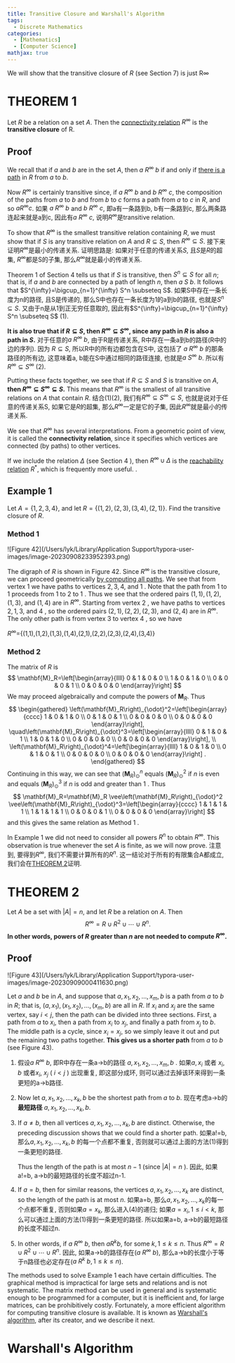 ```yaml
---
title: Transitive Closure and Warshall's Algorithm
tags:
  - Discrete Mathematics
categories:
  - [Mathematics]
  - [Computer Science]
mathjax: true
---
```


We will show that the transitive closure of $R$ (see Section 7) is just  R∞

# THEOREM 1

Let $R$ be a relation on a set $A$. Then the [connectivity relation](https://lyk-love.cn/2023/08/15/relations-and-digraphs/#paths-in-relations-and-digraphs) $R ^{\infty}$ is the **transitive closure** of R.

## Proof

We recall that if $a$ and $b$ are in the set $A$, then $a \ R^{\infty} \ b$ if and only if <u>there is a path</u> in $R$ from $a$ to $b$. 

Now $R^{\infty}$ is certainly transitive since, if $a \ R^{\infty} \ b$ and $b \ R^{\infty} \ c$, the composition of the paths from $a$ to $b$ and from $b$ to $c$ forms a path from $a$ to $c$ in $R$, and so $a R^{\infty} c$. 如果 $a \ R^{\infty} \ b$ and $b \ R^{\infty} \ c$, 即a有一条路到b, b有一条路到c, 那么两条路连起来就是a到c, 因此有$a \ R^{\infty} \ c$, 说明$R^{\infty}$是transitive relation.

To show that $R^{\infty}$ is the smallest transitive relation containing $R$, we must show that if $S$ is any transitive relation on $A$ and $R \subseteq S$, then $R^{\infty} \subseteq S$. 接下来证明$R^{\infty}$是最小的传递关系. 证明思路是: 如果对于任意的传递关系$S$, 且$S$是$R$的超集, $R^{\infty}$都是S的子集, 那么$R^{\infty}$就是最小的传递关系.

Theorem 1 of Section 4 tells us that if $S$ is transitive, then $S^n \subseteq S$ for all $n$; that is, if $a$ and $b$ are connected by a path of length $n$, then $a \ S \ b$. It follows that $S^{\infty}=\bigcup_{n=1}^{\infty} S^n \subseteq S$. 如果S中存在一条长度为n的路径, 且S是传递的, 那么S中也存在一条长度为1的a到b的路径, 也就是$S^n \subseteq S$. 又由于n是从1到正无穷任意取的, 因此有$S^{\infty}=\bigcup_{n=1}^{\infty} S^n \subseteq S$ (1).

**It is also true that if $R \subseteq S$, then $R^{\infty} \subseteq S^{\infty}$, since any path in $R$ is also a path in $S$.** 对于任意的$a \ R^{\infty}\ b$, 由于R是传递关系, R中存在一条a到b的路径(R中的边的序列). 因为 $R \subseteq S$, 所以R中的所有边都包含在S中, 这包括了 $a \ R^{\infty}\ b$ 的那条路径的所有边, 这意味着a, b能在S中通过相同的路径连接, 也就是$a \ S^{\infty}\ b$. 所以有$R^{\infty} \subseteq S^{\infty}$ (2).



Putting these facts together, we see that if $R \subseteq S$ and $S$ is transitive on $A$, **then $R^{\infty} \subseteq S^{\infty} \subseteq S$.** This means that $R^{\infty}$ is the smallest of all transitive relations on $A$ that contain $R$. 结合(1)(2), 我们有$R^{\infty} \subseteq S^{\infty} \subseteq S$, 也就是说对于任意的传递关系S, 如果它是$R$的超集, 那么$R^{\infty}$一定是它的子集, 因此$R^{\infty}$就是最小的传递关系.

We see that $R^{\infty}$ has several interpretations. From a geometric point of view, it is called the **connectivity relation**, since it specifies which vertices are connected (by paths) to other vertices. 

If we include the relation $\Delta$ (see Section 4 ), then $R^{\infty} \cup \Delta$ is the [reachability relation](https://lyk-love.cn/2023/08/15/relations-and-digraphs/#paths-in-relations-and-digraphs) $R^*$, which is frequently more useful. .

## Example 1

Let $A=\{1,2,3,4\}$, and let $R=\{(1,2),(2,3),(3,4),(2,1)\}$. Find the transitive closure of $R$.

### Method 1 

![Figure 42](/Users/lyk/Library/Application Support/typora-user-images/image-20230908233952393.png)

The digraph of $R$ is shown in Figure 42. Since $R^{\infty}$ is the transitive closure, we can proceed geometrically <u>by computing all paths</u>. We see that from vertex 1 we have paths to vertices $2,3,4$, and 1 . Note that the path from 1 to 1 proceeds from 1 to 2 to 1 . Thus we see that the ordered pairs $(1,1),(1,2),(1,3)$, and $(1,4)$ are in $R^{\infty}$. Starting from vertex 2 , we have paths to vertices $2,1,3$, and 4 , so the ordered pairs $(2,1),(2,2),(2,3)$, and $(2,4)$ are in $R^{\infty}$. The only other path is from vertex 3 to vertex 4 , so we have

$R^{\infty}$=\{(1,1),(1,2),(1,3),(1,4),(2,1),(2,2),(2,3),(2,4),(3,4)\}

### Method 2

The matrix of $R$ is
$$
\mathbf{M}_R=\left[\begin{array}{llll}
0 & 1 & 0 & 0 \\
1 & 0 & 1 & 0 \\
0 & 0 & 0 & 1 \\
0 & 0 & 0 & 0
\end{array}\right]
$$
We may proceed algebraically and compute the powers of $\mathbf{M}_R$. Thus
$$
\begin{gathered}
\left(\mathbf{M}_R\right)_{\odot}^2=\left[\begin{array}{cccc}
1 & 0 & 1 & 0 \\
0 & 1 & 0 & 1 \\
0 & 0 & 0 & 0 \\
0 & 0 & 0 & 0
\end{array}\right], \quad\left(\mathbf{M}_R\right)_{\odot}^3=\left[\begin{array}{llll}
0 & 1 & 0 & 1 \\
1 & 0 & 1 & 0 \\
0 & 0 & 0 & 0 \\
0 & 0 & 0 & 0
\end{array}\right], \\
\left(\mathbf{M}_R\right)_{\odot}^4=\left[\begin{array}{llll}
1 & 0 & 1 & 0 \\
0 & 1 & 0 & 1 \\
0 & 0 & 0 & 0 \\
0 & 0 & 0 & 0
\end{array}\right] .
\end{gathered}
$$
Continuing in this way, we can see that $\left(\mathbf{M}_R\right)_{\odot}^n$ equals $\left(\mathbf{M}_R\right)_{\odot}^2$ if $n$ is even and equals $\left(\mathbf{M}_R\right)_{\odot}^3$ if $n$ is odd and greater than 1 . Thus
$$
\mathbf{M}_R=\mathbf{M}_R \vee\left(\mathbf{M}_R\right)_{\odot}^2 \vee\left(\mathbf{M}_R\right)_{\odot}^3=\left[\begin{array}{cccc}
1 & 1 & 1 & 1 \\
1 & 1 & 1 & 1 \\
0 & 0 & 0 & 1 \\
0 & 0 & 0 & 0
\end{array}\right]
$$
and this gives the same relation as Method 1 . 



In Example 1 we did not need to consider all powers $R^n$ to obtain $R^{\infty}$. This observation is true whenever the set $A$​ is finite, as we will now prove. 注意到, 要得到$R^{\infty}$, 我们不需要计算所有的$R^n$. 这一结论对于所有的有限集合A都成立, 我们会在[THEOREM 2](#theorem-2)证明.



# THEOREM 2

Let $A$ be a set with $|A|=n$, and let $R$ be a relation on $A$. Then
$$
R^{\infty}=R \cup R^2 \cup \cdots \cup R^n .
$$
**In other words, powers of $R$ greater than $n$ are not needed to compute $R^{\infty}$.**

## Proof

![Figure 43](/Users/lyk/Library/Application Support/typora-user-images/image-20230909000411630.png)

Let $a$ and $b$ be in $A$, and suppose that $a, x_1, x_2, \ldots, x_m, b$ is a path from $a$ to $b$ in $R$; that is, $\left(a, x_1\right),\left(x_1, x_2\right), \ldots,\left(x_m, b\right)$ are all in $R$. If $x_i$ and $x_j$ are the same vertex, say $i<j$, then the path can be divided into three sections. First, a path from $a$ to $x_i$, then a path from $x_i$ to $x_j$, and finally a path from $x_j$ to $b$. The middle path is a cycle, since $x_i=x_j$, so we simply leave it out and put the remaining two paths together. **This gives us a shorter path** from $a$ to $b$ (see Figure 43).

1. 假设$a \ R^{\infty} \ b$, 即R中存在一条a->b的路径 $a, x_1, x_2, \ldots, x_m, b$ . 如果$a, x_i$ 或者 $x_i, b$ 或者$x_i$,  $x_j$ ( $i<j$ ) 出现重复, 即这部分成环, 则可以通过去掉该环来得到一条更短的a->b路径. 

2. Now let $a, x_1, x_2, \ldots, x_k, b$ be the shortest path from $a$ to $b$. 现在考虑a->b的**最短路径** $a, x_1, x_2, \ldots, x_k, b$.

3. If $a \neq b$, then all vertices $a, x_1, x_2, \ldots, x_k, b$ are distinct. Otherwise, the preceding discussion shows that we could find a shorter path.  如果a!=b, 那么$a, x_1, x_2, \ldots, x_k, b$ 的每一个点都不重复, 否则就可以通过上面的方法(1)得到一条更短的路径.

   Thus the length of the path is at most $n-1$ (since $|A|=n$ ). 因此, 如果a!=b, a->b的最短路径的长度不超过n-1.

4. If $a=b$, then for similar reasons, the vertices $a, x_1, x_2, \ldots, x_k$ are distinct, so the length of the path is at most $n$. 如果a=b, 那么$a, x_1, x_2, \ldots, x_k$的每一个点都不重复, 否则如果$a=x_k$, 那么进入(4)的递归; 如果$a=x_i, 1\le i <k$, 那么可以通过上面的方法(1)得到一条更短的路径. 所以如果a=b, a->b的最短路径的长度不超过n.

5. In other words, if $a \ R^{\infty} \ b$, then $a R^k b$, for some $k, 1 \leq k \leq n$. Thus $R^{\infty}=R \cup R^2 \cup \cdots \cup R^n$. 因此, 如果a->b的路径存在($a \ R^{\infty} \ b$), 那么a->b的长度小于等于n路径也必定存在($a \ R^{k} \ b, 1 \leq k \leq n$).



The methods used to solve Example 1 each have certain difficulties. The graphical method is impractical for large sets and relations and is not systematic. The matrix method can be used in general and is systematic enough to be programmed for a computer, but it is inefficient and, for large matrices, can be prohibitively costly. Fortunately, a more efficient algorithm for computing transitive closure is available. It is known as <u>Warshall's algorithm</u>, after its creator, and we describe it next.

# Warshall's Algorithm

